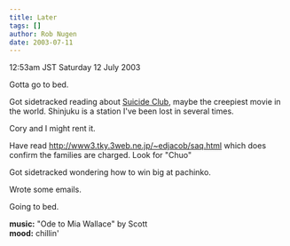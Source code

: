 ```yaml
---
title: Later
tags: []
author: Rob Nugen
date: 2003-07-11
---
```


<p class=date>12:53am JST Saturday 12 July 2003</p>

<p>Gotta go to bed.</p>

<p>Got sidetracked reading about <a
href="http://www.mandiapple.com/snowblood/suicidecircle.htm ">Suicide
Club</a>, maybe the creepiest movie in the world.  Shinjuku is a
station I've been lost in several times.</p>

<p>Cory and I might rent it.</p>

<p>Have read <a
href="http://www3.tky.3web.ne.jp/~edjacob/saq.html">http://www3.tky.3web.ne.jp/~edjacob/saq.html</a>
which does confirm the families are charged.  Look for "Chuo"</p>

<p>Got sidetracked wondering how to win big at pachinko.</p>

<p>Wrote some emails.</p>

<p>Going to bed.</p>

<p><b>music:</b> "Ode to Mia Wallace" by Scott
<br><b>mood:</b> chillin'</p>
